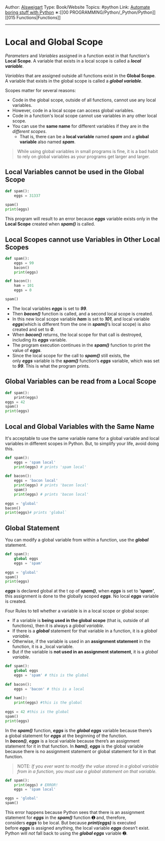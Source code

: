 Author: [Alsweigart](https://alsweigart.com/)
Type: Book/Website
Topics: #python 
Link: [Automate boring stuff with Python](https://automatetheboringstuff.com/)
∗:[[00 PROGRAMMING/Python/_Python/Python]] [[015 Functions|Functions]] 

---
# Local and Global Scope

_Parameters_ and _Variables_ assigned in a function exist in that function's **Local Scope**.  A variable that exists in a local scope is called a ___local variable___.

_Variables_ that are assigned outside all functions exist in the __Global Scope__. A variable that exists in the global scope is called a ___global variable___.

Scopes matter for several reasons:
- Code in the global scope, outside of all functions, cannot use any local variables.
- However, code in a local scope can access global variables.
- Code in a function's local scope cannot use variables in any other local scope.
- You can use the __same name__ for different variables if they are in the _different scopes_. 
	- That is, there can be a __local variable__ named ___spam___ and a __global variable__ also named ___spam___.

> While using global variables in small programs is fine, it is a bad habit to rely on global variables as your programs get larger and larger.

## Local Variables cannot be used in the Global Scope

```python
def spam():  
	eggs = 31337  
  
spam()  
print(eggs)
```
This program will result to an error because ___eggs___ variable exists only in the __Local Scope__ created when ___spam()___ is called.

## Local Scopes cannot use Variables in Other Local Scopes

```python
def spam():
	eggs = 99
	bacon()
	print(eggs)

def bacon():
	ham = 101
	eggs = 0

spam()
```

- The local variables ___eggs___ is set to ___99___. 
- Then ___bacon()___ function is called, and a second local scope is created. 
- In this new local scope variable ___ham___ is set to ___101___, and local variable ___eggs___(which is different from the one in ___spam()___’s local scope) is also created and set to ___0___.
- When ___bacon()___ returns, the local scope for that call is destroyed, including its ___eggs___ variable. 
- The program execution continues in the ___spam()___ function to print the value of ___eggs___. 
- Since the local scope for the call to ___spam()___ still exists, the only ___eggs___ variable is the ___spam()___ function’s ___eggs___ variable, which was set to ___99___. This is what the program prints.

## Global Variables can be read from a Local Scope

```python
def spam():  
    print(eggs)  
eggs = 42  
spam()  
print(eggs)
```

## Local and Global Variables with the Same Name

It's acceptable to use the same variable name for a global variable and local variables in different scopes in Python. But, to simplify your life, avoid doing this.

```python
def spam():  
	eggs = 'spam local'  
	print(eggs) # prints 'spam local'  
  
def bacon():  
	eggs = 'bacon local'  
	print(eggs) # prints 'bacon local'  
	spam()  
	print(eggs) # prints 'bacon local'  
  
eggs = 'global'  
bacon()  
print(eggs)# prints 'global`
```

## Global Statement
You can modify a global variable from within a function, use the ___global___ statement.

```python
def spam():  
	global eggs  
	eggs = 'spam'  
  
eggs = 'global'  
spam()  
print(eggs)
```
___eggs___ is declared global at the t op of ___spam()___, when ___eggs___ is set to ___'spam'___, this assignment is done to the globally scoped ___eggs___. No local ___eggs___ variable is created. 

Four Rules to tell whether a variable is in a local scope or global scope:
- If a variable is __being used in the global scope__ (that is, outside of all functions), then it is always a _global variable_.
- If there is a ___global___ statement for that variable in a function, it is a _global variable_.
- Otherwise, if the variable is used in an __assignment statement__ in the function, it is a _local variable.
- But if the variable is __not used in an assignment statement__, it is a _global variable_.

```python 
def spam():  
	global eggs  
	eggs = 'spam' # this is the global  
  
def bacon():  
	eggs = 'bacon' # this is a local  
  
def ham():  
	print(eggs) #this is the global  
  
eggs = 42 #this is the global  
spam()  
print(eggs)
```

In the ___spam()___ function, ___eggs___ is the ___global eggs___ variable because there’s a global statement for ___eggs___ at the beginning of the function. 
In ___bacon()___, ___eggs___ is a local variable because there’s an assignment statement for it in that function. 
In ___ham()___, ___eggs___ is the global variable because there is no assignment statement or global statement for it in that function.

>NOTE:
>_If you ever want to modify the value stored in a global variable from in a function, you must use a global statement on that variable._

```python
def spam():
	print(eggs) # ERROR!
	eggs = 'spam local'

eggs = 'global'
spam()
```
This error happens because Python sees that there is an assignment statement for ___eggs___ in the ___spam()___ function ➊ and, therefore, considers ___eggs___ to be local. 
But because ___print(eggs)___ is executed before ___eggs___ is assigned anything, the local variable ___eggs___ doesn’t exist. 
Python will _not_ fall back to using the ___global eggs___ variable ➋.

